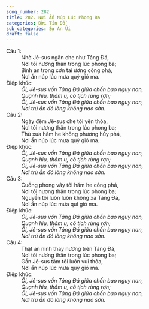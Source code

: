 ```yaml
---
song_number: 282
title: 282. Nơi Ẩn Núp Lúc Phong Ba
categories: Đời Tín Đồ
sub_categories: Sự An Ủi
draft: false
---
```

<dl><dt>Câu 1:</dt><dd data-verse="1">Nhờ Jê-sus ngăn che như Tảng Đá, <br/>Nơi tôi nương thân trong lúc phong ba; <br/>Bình an trong cơn tai ương công phá, <br/>Nơi ẩn núp lúc mưa quỷ gió ma. </dd><dt>Điệp khúc:</dt><dd data-chorus="1"><em>Ôi, Jê-sus vốn Tảng Đá giữa chốn bao nguy nan, <br/>Quạnh hiu, thâm u, cô tịch rùng rợn; <br/>Ôi, Jê-sus vốn Tảng Đá giữa chốn bao nguy nan, <br/>Nơi trú ẩn đó lòng không nao sờn. </em></dd><dt>Câu 2:</dt><dd data-verse="2">Ngày đêm Jê-sus che tôi yên thỏa, <br/>Nơi tôi nương thân trong lúc phong ba; <br/>Thù xưa hăm he không phương hủy phá, <br/>Nơi ẩn núp lúc mưa quỷ gió ma. </dd><dt>Điệp khúc:</dt><dd data-chorus="1"><em>Ôi, Jê-sus vốn Tảng Đá giữa chốn bao nguy nan, <br/>Quạnh hiu, thâm u, cô tịch rùng rợn; <br/>Ôi, Jê-sus vốn Tảng Đá giữa chốn bao nguy nan, <br/>Nơi trú ẩn đó lòng không nao sờn. </em></dd><dt>Câu 3:</dt><dd data-verse="3">Cuồng phong vây tôi hăm he công phá, <br/>Nơi tôi nương thân trong lúc phong ba; <br/>Nguyền tôi luôn luôn không xa Tảng Đá, <br/>Nơi ẩn núp lúc mưa quỉ gió ma. </dd><dt>Điệp khúc:</dt><dd data-chorus="1"><em>Ôi, Jê-sus vốn Tảng Đá giữa chốn bao nguy nan, <br/>Quạnh hiu, thâm u, cô tịch rùng rợn; <br/>Ôi, Jê-sus vốn Tảng Đá giữa chốn bao nguy nan, <br/>Nơi trú ẩn đó lòng không nao sờn. </em></dd><dt>Câu 4:</dt><dd data-verse="4">Thật an ninh thay nương trên Tảng Đá, <br/>Nơi tôi nương thân trong lúc phong ba; <br/>Gần Jê-sus tâm tôi luôn vui thỏa, <br/>Nơi ẩn núp lúc mưa quỷ gió ma. </dd><dt>Điệp khúc:</dt><dd data-chorus="1"><em>Ôi, Jê-sus vốn Tảng Đá giữa chốn bao nguy nan, <br/>Quạnh hiu, thâm u, cô tịch rùng rợn; <br/>Ôi, Jê-sus vốn Tảng Đá giữa chốn bao nguy nan, <br/>Nơi trú ẩn đó lòng không nao sờn. </em></dd></dl>